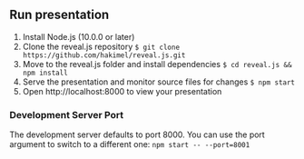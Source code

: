 ## Run presentation
1. Install Node.js (10.0.0 or later)
1. Clone the reveal.js repository
`$ git clone https://github.com/hakimel/reveal.js.git`
1. Move to the reveal.js folder and install dependencies
`$ cd reveal.js && npm install`
1. Serve the presentation and monitor source files for changes
`$ npm start`
1. Open http://localhost:8000 to view your presentation

### Development Server Port
The development server defaults to port 8000. You can use the port argument to switch to a different one: `npm start -- --port=8001`
